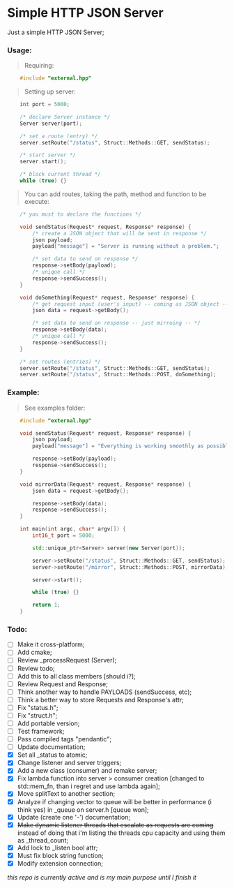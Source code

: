 # Simple HTTP JSON Server

Just a simple HTTP JSON Server;

### Usage:

> Requiring:
```cpp
	#include "external.hpp"
```

> Setting up server:
```cpp
	int port = 5000;

	/* declare Server instance */
	Server server(port);

	/* set a route (entry) */
	server.setRoute("/status", Struct::Methods::GET, sendStatus);

	/* start server */
	server.start();

	/* block current thread */
	while (true) {}
```

> You can add routes, taking the path, method and function to be execute:
```cpp
	/* you must to declare the functions */

	void sendStatus(Request* request, Response* response) {
		/* create a JSON object that will be sent in response */
		json payload;
		payload["message"] = "Server is running without a problem.";

		/* set data to send on response */
		response->setBody(payload);
		/* unique call */
		response->sendSuccess();
	}

	void doSomething(Request* request, Response* response) {
		/* get request input (user's input) -- coming as JSON object -- */
		json data = request->getBody();

		/* set data to send on response -- just mirroing -- */
		response->setBody(data);
		/* unique call */
		response->sendSuccess();
	}

	/* set routes (entries) */
	server.setRoute("/status", Struct::Methods::GET, sendStatus);
	server.setRoute("/status", Struct::Methods::POST, doSomething);
```

> 

### Example:

> See examples folder:
```cpp
	#include "external.hpp"

	void sendStatus(Request* request, Response* response) {
		json payload;
		payload["message"] = "Everything is working smoothly as possible.";

		response->setBody(payload);
		response->sendSuccess();
	}

	void mirrorData(Request* request, Response* response) {
		json data = request->getBody();

		response->setBody(data);
		response->sendSuccess();
	}

	int main(int argc, char* argv[]) {
		int16_t port = 5000;

		std::unique_ptr<Server> server(new Server(port));

		server->setRoute("/status", Struct::Methods::GET, sendStatus);
		server->setRoute("/mirror", Struct::Methods::POST, mirrorData);

		server->start();

		while (true) {}

		return 1;
	}
```

### Todo:

- [ ] Make it cross-platform;
- [ ] Add cmake;
- [ ] Review _processRequest (Server);
- [ ] Review todo;
- [ ] Add this to all class members [should i?];
- [ ] Review Request and Response;
- [ ] Think another way to handle PAYLOADS (sendSuccess, etc);
- [ ] Think a better way to store Requests and Response's attr;
- [ ] Fix "status.h";
- [ ] Fix "struct.h";
- [ ] Add portable version;
- [ ] Test framework;
- [ ] Pass compiled tags "pendantic";
- [ ] Update documentation;
- [x] Set all _status to atomic;
- [x] Change listener and server triggers;
- [x] Add a new class (consumer) and remake server;
- [x] Fix lambda function into server > consumer creation [changed to std::mem_fn, than i regret and use lambda again];
- [x] Move splitText to another section;
- [x] Analyze if changing vector to queue will be better in performance (i think yes) in _queue on server.h [queue won];
- [x] Update (create one '-') documentation;
- [x] ~~Make dynamic listener threads that escalate as requests are coming~~ instead of doing that i'm listing the threads cpu capacity and using them as _thread_count;
- [x] Add lock to _listen bool attr;
- [x] Must fix block string function;
- [x] Modify extension connection;

*this repo is currently active and is my main purpose until I finish it*
